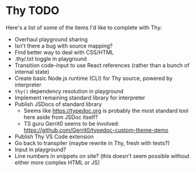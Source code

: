 # Thy TODO

Here's a list of some of the items I'd like to complete with Thy:

* Overhaul playground sharing
* Isn't there a bug with source mapping?
* Find better way to deal with CSS/HTML
* .thy/.txt toggle in playground
* Transition code-input to use React references (rather than a bunch of internal state)
* Create basic Node.js runtime (CLI) for Thy source, powered by interpreter
* `thy()` dependency resolution in playground
* Implement remaining standard library for interpreter
* Publish JSDocs of standard library
  * Seems like https://typedoc.org is probably the most standard tool here aside from JSDoc itself?
  * TS guru Gerrit0 seems to be involved: https://github.com/Gerrit0/typedoc-custom-theme-demo
* Publish Thy VS Code extension
* Go back to transpiler (maybe rewrite in Thy, fresh with tests?)
* Input in playground?
* Line numbers in snippets on site? (this doesn't seem possible without either more complex HTML or JS)
